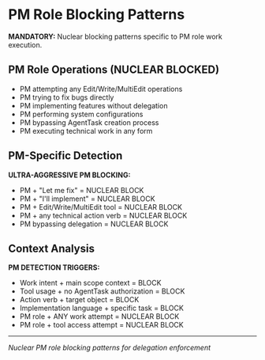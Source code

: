 # PM Role Blocking Patterns

**MANDATORY:** Nuclear blocking patterns specific to PM role work execution.

## PM Role Operations (NUCLEAR BLOCKED)
- PM attempting any Edit/Write/MultiEdit operations
- PM trying to fix bugs directly
- PM implementing features without delegation
- PM performing system configurations
- PM bypassing AgentTask creation process
- PM executing technical work in any form

## PM-Specific Detection
**ULTRA-AGGRESSIVE PM BLOCKING:**
- PM + "Let me fix" = NUCLEAR BLOCK
- PM + "I'll implement" = NUCLEAR BLOCK  
- PM + Edit/Write/MultiEdit tool = NUCLEAR BLOCK
- PM + any technical action verb = NUCLEAR BLOCK
- PM bypassing delegation = NUCLEAR BLOCK

## Context Analysis
**PM DETECTION TRIGGERS:**
- Work intent + main scope context = BLOCK
- Tool usage + no AgentTask authorization = BLOCK
- Action verb + target object = BLOCK
- Implementation language + specific task = BLOCK
- PM role + ANY work attempt = NUCLEAR BLOCK
- PM role + tool access attempt = NUCLEAR BLOCK

---
*Nuclear PM role blocking patterns for delegation enforcement*